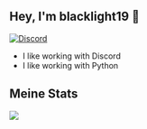  ## Hey, I'm blacklight19 👋
[![Discord](https://img.shields.io/discord/1095306546549887006?color=blue&label=Discord&logo=discord&style=for-the-badge)](https://discord.gg/9e9mPrTBxn)

- I like working with Discord 
- I like working with Python

 ## Meine Stats
![](https://github-readme-stats.vercel.app/api?username=blacklight19&show_icons=true&theme=dracula)
